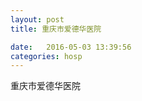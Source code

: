 ```yaml
--- 
layout: post 
title: 重庆市爱德华医院

date:   2016-05-03 13:39:56 
categories: hosp 
--- 
```

   
重庆市爱德华医院
